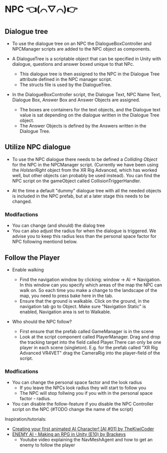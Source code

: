 # NPC 👈(⌒▽⌒)👉

## Dialogue tree

- To use the dialogue tree on an NPC the DialogueBoxController and NPCManager scripts are added to the NPC object as components.

- A DialogueTree is a scriptable object that can be specified in Unity with dialogue, questions and answer boxed unique to that NPc.
  - This dialogue tree is then assigned to the NPC in the Dialogue Tree attribute defined in the NPC manager script.
  - The structs file is used by the DialogueTree.

- In the DialogueBoxController script, the Dialogue Text, NPC Name Text, Dialogue Box, Answer Box and Answer Objects are assigned.
  - The boxes are containers for the text objects, and the Dialogue text value is sat depending on the dialogue written in the Dialogue Tree object.
  - The Answer Objects is defined by the Answers written in the Dialogue Tree.
 
## Utilize NPC dialogue

- To use the NPC dialogue there needs to be defined a *Colliding Object* for the NPC in the NPCManager script. (Currently we have been using the *HolsterRight* object from the XR Rig Advanced, which has worked well, but other objects can probably be used instead). You can find the NPC script on the gameObject called CollisionTriggerHandler. 
  
- At the time a default "dummy" dialogue tree with all the needed objects is included in the NPC prefab, but at a later stage this needs to be changed.

### Modifactions

- You can change (and should) the dialog tree
- You can also adjust the radius for when the dialogue is triggered. We advise you to keep this radius less than the personal space factor for NPC following mentiond below.

## Follow the Player

- Enable walking
  - Find the navigation window by clicking: window -> AI -> Navigation. In this window can you specify which areas of the map the NPC can walk on. So each time you make a change to the landscape of the map, you need to press bake here in the tab.
  - Ensure that the ground is walkable. Click on the ground, in the navigation tab go to Object. Make sure "Navigation Static" is enabled, Navigation area is set to Walkable.

- Who should the NPC follow?
  - First ensure that the prefab called GameManager is in the scene
  - Look at the script component called PlayerManager. Drag and drop the tracking target into the field called Player.There can only be one player in each scene (singleton). E.g. for the prefab called "XR Rig Advanced VR4VET" drag the CameraRig into the player-field of the script.

### Modfications

- You can change the personal space factor and the look radius
  - If you leave the NPCs look radius they will start to follow you
  - The NPC will stop follwing you if you with in the personal space factor - radius.
- You can disable the follow-feature if you disable the NPC Controller script on the NPC (#TODO change the name of the script)

Inspiration/tutorials:

- [Creating your first animated AI Character! [AI #01] by TheKiwiCoder](https://www.youtube.com/watch?v=TpQbqRNCgM0)
- [ENEMY AI - Making an RPG in Unity (E10) by Brackeys](https://www.youtube.com/watch?v=xppompv1DBg&list=PLPV2KyIb3jR4KLGCCAciWQ5qHudKtYeP7&index=11)
  - Youtube video explaining the NavMeshAgent and how to get an enemy to follow the player
